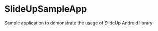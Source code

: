 SlideUpSampleApp
================

Sample application to demonstrate the usage of SlideUp Android library
